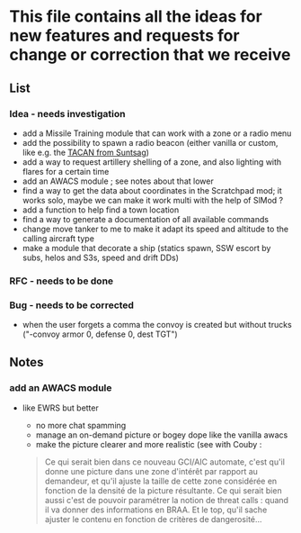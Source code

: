 # This file contains all the ideas for new features and requests for change or correction that we receive

## List

### Idea - needs investigation

- add a Missile Training module that can work with a zone or a radio menu
- add the possibility to spawn a radio beacon (either vanilla or custom, like e.g. the [TACAN from Suntsag](https://www.youtube.com/watch?v=E1xptHG9r7c))
- add a way to request artillery shelling of a zone, and also lighting with flares for a certain time
- add an AWACS module ; see notes about that lower
- find a way to get the data about coordinates in the Scratchpad mod; it works solo, maybe we can make it work multi with the help of SlMod ?
- add a function to help find a town location
- find a way to generate a documentation of all available commands
- change move tanker to me to make it adapt its speed and altitude to the calling aircraft type
- make a module that decorate a ship (statics spawn, SSW escort by subs, helos and S3s, speed and drift DDs)

### RFC - needs to be done

### Bug - needs to be corrected

- when the user forgets a comma the convoy is created but without trucks ("-convoy armor 0, defense 0, dest TGT")

## Notes

### add an AWACS module

- like EWRS but better

  - no more chat spamming
  - manage an on-demand picture or bogey dope like the vanilla awacs
  - make the picture clearer and more realistic (see with Couby :
  > Ce qui serait bien dans ce nouveau GCI/AIC automate, c'est qu'il donne une picture dans une zone d'intérêt par rapport au demandeur, et qu'il ajuste la taille de cette zone considérée en fonction de la densité de la picture résultante.
  > Ce qui serait bien aussi c'est de pouvoir paramétrer la notion de threat calls : quand il va donner des informations en BRAA.
  > Et le top, qu'il sache ajuster le contenu en fonction de critères de dangerosité...
  